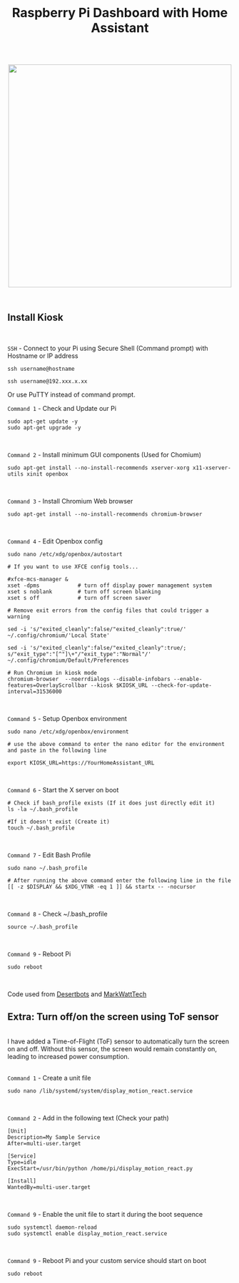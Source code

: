   <br>
  <h1 align="center">Raspberry Pi Dashboard with Home Assistant</h1>
  <br>
 <h2 align="center">
<img src="https://github.com/NielsU97/HomeDisplay/blob/main/www/Images/hass_homedisplay.jpg" width="500">
  </br>
</br>  
<h2>	  
<h2> Install Kiosk </h2>
</br>

`SSH` - Connect to your Pi using Secure Shell (Command prompt) with Hostname or IP address
```
ssh username@hostname

ssh username@192.xxx.x.xx
```
Or use PuTTY instead of command prompt. 


`Command 1` - Check and Update our Pi
```
sudo apt-get update -y
sudo apt-get upgrade -y
```

</br>

`Command 2` - Install minimum GUI components (Used for Chomium)
```
sudo apt-get install --no-install-recommends xserver-xorg x11-xserver-utils xinit openbox
```

</br>

`Command 3` - Install Chromium Web browser 
```
sudo apt-get install --no-install-recommends chromium-browser
```

</br>

`Command 4` - Edit Openbox config
```
sudo nano /etc/xdg/openbox/autostart

# If you want to use XFCE config tools...

#xfce-mcs-manager &
xset -dpms            # turn off display power management system
xset s noblank        # turn off screen blanking
xset s off            # turn off screen saver

# Remove exit errors from the config files that could trigger a warning

sed -i 's/"exited_cleanly":false/"exited_cleanly":true/' ~/.config/chromium/'Local State'

sed -i 's/"exited_cleanly":false/"exited_cleanly":true/; s/"exit_type":"[^"]\+"/"exit_type":"Normal"/' ~/.config/chromium/Default/Preferences

# Run Chromium in kiosk mode
chromium-browser  --noerrdialogs --disable-infobars --enable-features=OverlayScrollbar --kiosk $KIOSK_URL --check-for-update-interval=31536000
```

</br>

`Command 5` - Setup Openbox environment 
```
sudo nano /etc/xdg/openbox/environment

# use the above command to enter the nano editor for the environment and paste in the following line

export KIOSK_URL=https://YourHomeAssistant_URL
```

</br>

`Command 6` - Start the X server on boot
```
# Check if bash_profile exists (If it does just directly edit it)
ls -la ~/.bash_profile

#If it doesn't exist (Create it)
touch ~/.bash_profile
```

</br>

`Command 7` - Edit Bash Profile
```
sudo nano ~/.bash_profile

# After running the above command enter the following line in the file
[[ -z $DISPLAY && $XDG_VTNR -eq 1 ]] && startx -- -nocursor
```

</br>

`Command 8` - Check ~/.bash_profile
```
source ~/.bash_profile
```

</br>

`Command 9` - Reboot Pi
```
sudo reboot
```

</br>
<p> Code used from <a href="https://desertbot.io/blog/raspberry-pi-touchscreen-kiosk-setup" target="_blank">Desertbots</a> and 
<a href="https://github.com/MarkWattTech/MarkWattTech-Tutorials/tree/1c9476771c0ee778977c53e3dc3d8a13b47b9ab2/A%20DIY%20Home%20Assistant%20Kiosk" target="_blank">MarkWattTech</a>

</p>

<h2> Extra: Turn off/on the screen using ToF sensor </h2>
<br>
I have added a Time-of-Flight (ToF) sensor to automatically turn the screen on and off. Without this sensor, the screen would remain constantly on, leading to increased power consumption.
<br>
</br>

`Command 1` - Create a unit file
```
sudo nano /lib/systemd/system/display_motion_react.service
```

</br>

`Command 2` - Add in the following text (Check your path)
```
[Unit]
Description=My Sample Service
After=multi-user.target

[Service]
Type=idle
ExecStart=/usr/bin/python /home/pi/display_motion_react.py

[Install]
WantedBy=multi-user.target
```

</br>

`Command 9` - Enable the unit file to start it during the boot sequence
```
sudo systemctl daemon-reload
sudo systemctl enable display_motion_react.service
```

</br>

`Command 9` - Reboot Pi and your custom service should start on boot
```
sudo reboot
```